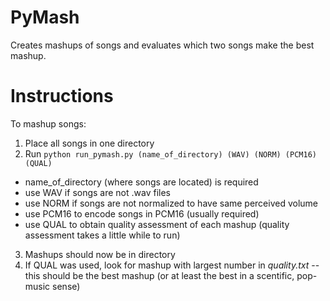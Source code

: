 # PyMash
Creates mashups of songs and evaluates which two songs make the best mashup.

# Instructions
To mashup songs:
1) Place all songs in one directory
2) Run `python run_pymash.py (name_of_directory) (WAV) (NORM) (PCM16) (QUAL)`
- name_of_directory (where songs are located) is required
- use WAV if songs are not .wav files
- use NORM if songs are not normalized to have same perceived volume
- use PCM16 to encode songs in PCM16 (usually required)
- use QUAL to obtain quality assessment of each mashup (quality assessment takes a little while to run)
3) Mashups should now be in directory
4) If QUAL was used, look for mashup with largest number in *quality.txt* -- this should be the best mashup (or at least the best in a scentific, pop-music sense)
